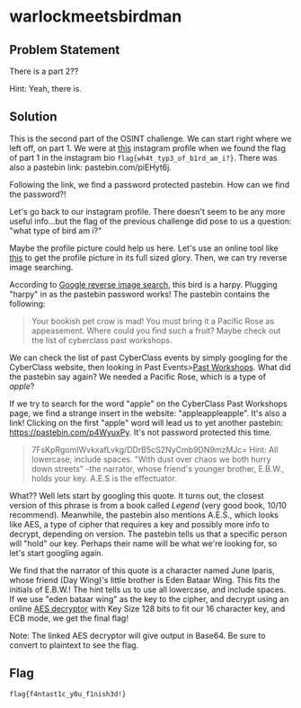 # warlockmeetsbirdman
## Problem Statement

There is a part 2??

Hint: Yeah, there is.

## Solution

This is the second part of the OSINT challenge. We can start right where we left off, on part 1. We were at [this](https://www.instagram.com/irrkqlukkirr/) instagram profile when we found the flag of part 1 in the instagram bio `flag{wh4t_typ3_of_b1rd_am_i?}`.
There was also a pastebin link: pastebin.com/piEHyt6j.

Following the link, we find a password protected pastebin. How can we find the password?!

Let's go back to our instagram profile. There doesn't seem to be any more useful info...but the flag of the previous challenge did pose to us a question: "what type of bird am i?"

Maybe the profile picture could help us here. Let's use an online tool like [this](https://www.instadp.com/article/5/how-to-download-instagram-profile-picture-in-its-original-quality.html)
to get the profile picture in its full sized glory. Then, we can try reverse image searching.

According to [Google reverse image search](https://www.google.com/imghp?hl=en), this bird is a harpy. Plugging "harpy" in as the pastebin password works! The pastebin contains the following:

> 	Your bookish pet crow is mad! You must bring it a Pacific Rose as appeasement. Where could you find such a fruit? Maybe check out the list of cyberclass past workshops.

We can check the list of past CyberClass events by simply googling for the CyberClass website, then looking in Past Events>[Past Workshops](https://sites.google.com/view/cyberclassroom/past-events/past-workshops).
What did the pastebin say again? We needed a Pacific Rose, which is a type of *apple*?

If we try to search for the word "apple" on the CyberClass Past Workshops page, we find a strange insert in the website: "appleappleapple". It's also a link! Clicking on the first "apple" word will lead us to yet another pastebin: https://pastebin.com/p4WyuxPy.
It's not password protected this time.

> 	7FsKpRgomIWvkxafLvkg/DDrB5cS2NyCmb9DN9mzMJc=
Hint: All lowercase; include spaces.
"With dust over chaos we both hurry down streets"
-the narrator, whose friend's younger brother, E.B.W., holds your key. A.E.S is the effectuator.

What?? Well lets start by googling this quote. It turns out, the closest version of this phrase is from a book called *Legend* (very good book, 10/10 recommend). Meanwhile, the pastebin also mentions A.E.S., which looks like AES, a type of cipher that requires a key and possibly more info to decrypt, depending on version. The pastebin tells us that a specific person will "hold" our key. Perhaps their name will be what we're looking for, so let's start googling again.

We find that the narrator of this quote is a character named June Iparis, whose friend (Day Wing)'s little brother is Eden Bataar Wing. This fits the initials of E.B.W.! The hint tells us to use all lowercase, and include spaces. If we use "eden bataar wing" as the key to the cipher, and decrypt using an online [AES decryptor](https://www.devglan.com/online-tools/aes-encryption-decryption) with Key Size 128 bits to fit our 16 character key, and ECB mode, we get the final flag!

Note: The linked AES decryptor will give output in Base64. Be sure to convert to plaintext to see the flag.


## Flag
`flag{f4ntast1c_y0u_f1nish3d!}`
